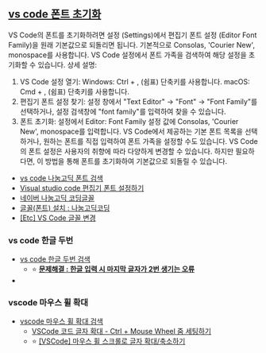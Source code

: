 ## [vs code 폰트 초기화](https://www.google.com/search?q=vs+code+%ED%8F%B0%ED%8A%B8+%EC%B4%88%EA%B8%B0%ED%99%94&newwindow=1&sca_esv=08e5a2bc280f5ca1&rlz=1C1GCEU_koKR1161KR1161&ei=4XUhaKWXIJHj1e8PjuiTgAI&ved=0ahUKEwjli-KHiZ2NAxWRcfUHHQ70BCAQ4dUDCBA&uact=5&oq=vs+code+%ED%8F%B0%ED%8A%B8+%EC%B4%88%EA%B8%B0%ED%99%94&gs_lp=Egxnd3Mtd2l6LXNlcnAiGHZzIGNvZGUg7Y-w7Yq4IOy0iOq4sO2ZlDIJECEYoAEYChgqSLKMAlC6gQJYg4oCcAV4AZABApgBiQKgAZsNqgEDMi03uAEDyAEA-AEBmAIIoAL1BcICChAAGLADGNYEGEfCAgcQIRigARgKmAMAiAYBkAYKkgcFNS4wLjOgB_sXsgcDMi0zuAfjBQ&sclient=gws-wiz-serp)
VS Code의 폰트를 초기화하려면 설정 (Settings)에서 편집기 폰트 설정 (Editor Font Family)을 원래 기본값으로 되돌리면 됩니다. 기본적으로 Consolas, 'Courier New', monospace를 사용합니다. VS Code 설정에서 폰트 가족을 검색하여 해당 설정을 초기화할 수 있습니다. 
상세 설명:
1. VS Code 설정 열기:
Windows: Ctrl + , (쉼표) 단축키를 사용합니다. 
macOS: Cmd + , (쉼표) 단축키를 사용합니다. 
2. 편집기 폰트 설정 찾기:
설정 창에서 "Text Editor" → "Font" → "Font Family"를 선택하거나, 설정 검색창에 "font family"를 입력하여 찾을 수 있습니다. 
3. 폰트 초기화:
설정에서 Editor: Font Family 설정 값에 Consolas, 'Courier New', monospace를 입력합니다. 
VS Code에서 제공하는 기본 폰트 목록을 선택하거나, 원하는 폰트를 직접 입력하여 폰트 가족을 설정할 수도 있습니다. 
VS Code의 폰트 설정은 사용자의 취향에 따라 다양하게 변경할 수 있습니다. 하지만 필요하다면, 이 방법을 통해 폰트를 초기화하여 기본값으로 되돌릴 수 있습니다. 

- [vs code 나눔고딕 폰트 검색](https://www.google.com/search?q=vs+code+%EB%82%98%EB%88%94%EA%B3%A0%EB%94%95+%ED%8F%B0%ED%8A%B8&rlz=1C1GCEU_koKR1161KR1161&oq=vs+code+%EB%82%98%EB%88%94%EA%B3%A0%EB%94%95+%ED%8F%B0%ED%8A%B8&gs_lcrp=EgZjaHJvbWUyBggAEEUYOTIJCAEQIRgKGKABMgkIAhAhGAoYoAHSAQkzMzQ4OGowajeoAgCwAgA&sourceid=chrome&ie=UTF-8)
- [Visual studio code 편집기 폰트 설정하기](https://tttsss77.tistory.com/97)
- [네이버 나눔고딕 코딩글꼴](https://github.com/naver/nanumfont)
- [글꼴(폰트) 설치 : 나눔고딕코딩](https://tttsss77.tistory.com/209)
- [[Etc] VS Code 글꼴 변경](https://hyeonjiwon.github.io/etc/vscode-%EA%B8%80%EA%BC%B4-%EB%B3%80%EA%B2%BD/)

### **vs code 한글 두번**
- [vs code 한글 두번 검색](https://www.google.com/search?q=vs+code+%ED%95%9C%EA%B8%80+%EB%91%90%EB%B2%88&rlz=1C1GCEU_koKR1161KR1161&oq=vs+code+%ED%95%9C%EA%B8%80+%EB%91%90%EB%B2%88&gs_lcrp=EgZjaHJvbWUyBggAEEUYOdIBCDY2NzZqMGo3qAIAsAIA&sourceid=chrome&ie=UTF-8)
  - ⭐ [**문제해결 : 한글 입력 시 마지막 글자가 2번 생기는 오류**](https://velog.io/@nuyhes/%EB%AC%B8%EC%A0%9C%ED%95%B4%EA%B2%B0-%ED%95%9C%EA%B8%80-%EC%9E%85%EB%A0%A5-%EC%8B%9C-%EB%A7%88%EC%A7%80%EB%A7%89-%EA%B8%80%EC%9E%90%EA%B0%80-2%EB%B2%88-%EC%83%9D%EA%B8%B0%EB%8A%94-%EC%98%A4%EB%A5%98)
- []()

### vscode 마우스 휠 확대
- [vscode 마우스 휠 확대 검색](https://www.google.com/search?q=vscode+%EB%A7%88%EC%9A%B0%EC%8A%A4+%ED%9C%A0+%ED%99%95%EB%8C%80&rlz=1C1GCEU_koKR1161KR1161&oq=vs+code+%EB%A7%88%EB%AC%B4%EC%8A%A4&gs_lcrp=EgZjaHJvbWUqCQgCEAAYDRiABDIGCAAQRRg5MgkIARAAGA0YgAQyCQgCEAAYDRiABDIJCAMQABgNGIAEMgkIBBAAGA0YgAQyCQgFEAAYDRiABDIICAYQABgNGB4yCAgHEAAYDRgeMggICBAAGA0YHjIICAkQABgNGB7SAQkxMTMzNmowajeoAgCwAgA&sourceid=chrome&ie=UTF-8)
  - [VSCode 코드 글자 확대 - Ctrl + Mouse Wheel 줌 세팅하기](https://kincoding.com/entry/VSCode-%EC%BD%94%EB%93%9C-%EA%B8%80%EC%9E%90-%ED%99%95%EB%8C%80-Ctrl-Mouse-Wheel-%EC%A4%8C-%EC%84%B8%ED%8C%85%ED%95%98%EA%B8%B0)
  - ⭐ [[VSCode] 마우스 휠 스크롤로 글자 확대/축소하기](https://hianna.tistory.com/356)